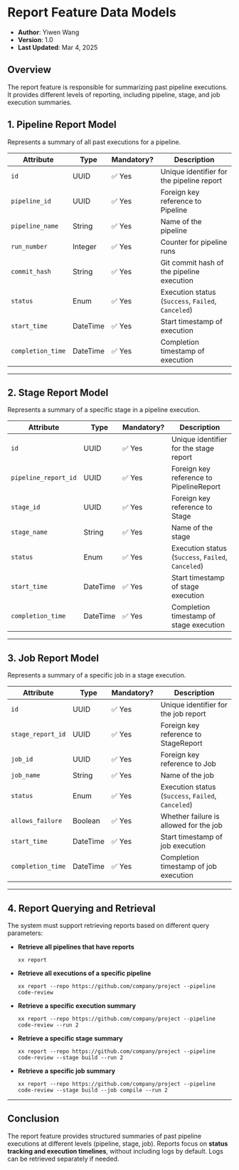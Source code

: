 # Report Feature Data Models
* **Author**: Yiwen Wang
* **Version**: 1.0
* **Last Updated**: Mar 4, 2025

## **Overview**
The report feature is responsible for summarizing past pipeline executions. It provides different levels of reporting, including pipeline, stage, and job execution summaries.

## **1. Pipeline Report Model**
Represents a summary of all past executions for a pipeline.

| Attribute | Type | Mandatory? | Description |
|-----------|------|------------|-------------|
| `id` | UUID | ✅ Yes | Unique identifier for the pipeline report |
| `pipeline_id` | UUID | ✅ Yes | Foreign key reference to Pipeline |
| `pipeline_name` | String | ✅ Yes | Name of the pipeline |
| `run_number` | Integer | ✅ Yes | Counter for pipeline runs |
| `commit_hash` | String | ✅ Yes | Git commit hash of the pipeline execution |
| `status` | Enum | ✅ Yes | Execution status (`Success`, `Failed`, `Canceled`) |
| `start_time` | DateTime | ✅ Yes | Start timestamp of execution |
| `completion_time` | DateTime | ✅ Yes | Completion timestamp of execution |

---

## **2. Stage Report Model**
Represents a summary of a specific stage in a pipeline execution.

| Attribute | Type | Mandatory? | Description |
|-----------|------|------------|-------------|
| `id` | UUID | ✅ Yes | Unique identifier for the stage report |
| `pipeline_report_id` | UUID | ✅ Yes | Foreign key reference to PipelineReport |
| `stage_id` | UUID | ✅ Yes | Foreign key reference to Stage |
| `stage_name` | String | ✅ Yes | Name of the stage |
| `status` | Enum | ✅ Yes | Execution status (`Success`, `Failed`, `Canceled`) |
| `start_time` | DateTime | ✅ Yes | Start timestamp of stage execution |
| `completion_time` | DateTime | ✅ Yes | Completion timestamp of stage execution |

---

## **3. Job Report Model**
Represents a summary of a specific job in a stage execution.

| Attribute | Type | Mandatory? | Description |
|-----------|------|------------|-------------|
| `id` | UUID | ✅ Yes | Unique identifier for the job report |
| `stage_report_id` | UUID | ✅ Yes | Foreign key reference to StageReport |
| `job_id` | UUID | ✅ Yes | Foreign key reference to Job |
| `job_name` | String | ✅ Yes | Name of the job |
| `status` | Enum | ✅ Yes | Execution status (`Success`, `Failed`, `Canceled`) |
| `allows_failure` | Boolean | ✅ Yes | Whether failure is allowed for the job |
| `start_time` | DateTime | ✅ Yes | Start timestamp of job execution |
| `completion_time` | DateTime | ✅ Yes | Completion timestamp of job execution |

---

## **4. Report Querying and Retrieval**
The system must support retrieving reports based on different query parameters:
- **Retrieve all pipelines that have reports**
  ```
  xx report
  ```
- **Retrieve all executions of a specific pipeline**
  ```
  xx report --repo https://github.com/company/project --pipeline code-review
  ```
- **Retrieve a specific execution summary**
  ```
  xx report --repo https://github.com/company/project --pipeline code-review --run 2
  ```
- **Retrieve a specific stage summary**
  ```
  xx report --repo https://github.com/company/project --pipeline code-review --stage build --run 2
  ```
- **Retrieve a specific job summary**
  ```
  xx report --repo https://github.com/company/project --pipeline code-review --stage build --job compile --run 2
  ```

---

## **Conclusion**
The report feature provides structured summaries of past pipeline executions at different levels (pipeline, stage, job). Reports focus on **status tracking and execution timelines**, without including logs by default. Logs can be retrieved separately if needed.


